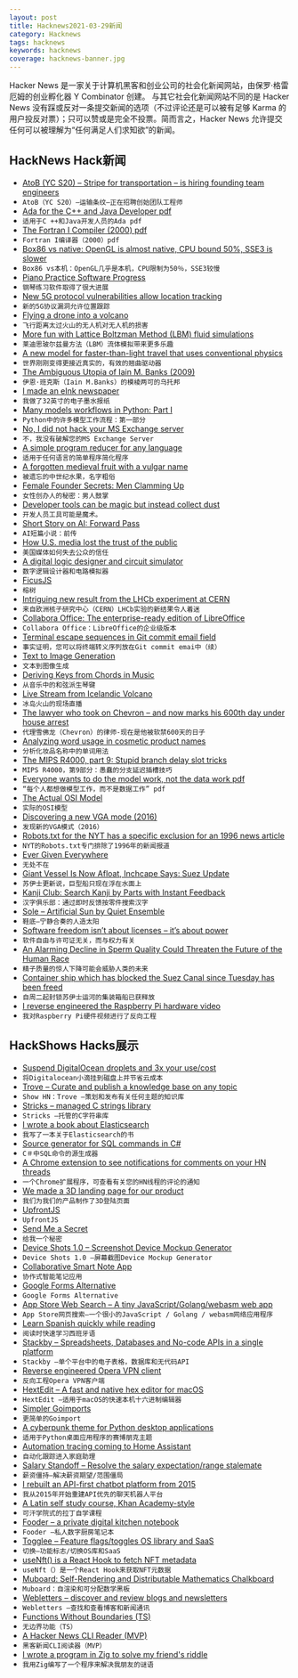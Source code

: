 ```yaml
---
layout: post
title: Hacknews2021-03-29新闻
category: Hacknews
tags: hacknews
keywords: hacknews
coverage: hacknews-banner.jpg
---
```


Hacker News 是一家关于计算机黑客和创业公司的社会化新闻网站，由保罗·格雷厄姆的创业孵化器 Y Combinator 创建。
与其它社会化新闻网站不同的是 Hacker News 没有踩或反对一条提交新闻的选项（不过评论还是可以被有足够 Karma 的用户投反对票）；只可以赞或是完全不投票。简而言之，Hacker News 允许提交任何可以被理解为“任何满足人们求知欲”的新闻。

## HackNews Hack新闻


- [AtoB (YC S20) – Stripe for transportation – is hiring founding team engineers](https://www.notion.so/atob/Founding-Team-Engineers-AtoB-1db448bd0b8c482db48857f04c7244cf)
- `AtoB（YC S20）–运输条纹–正在招聘创始团队工程师`
- [Ada for the C++ and Java Developer pdf](https://learn.adacore.com/pdf_books/courses/Ada_For_The_CPP_Java_Developer.pdf)
- `适用于C ++和Java开发人员的Ada pdf`
- [The Fortran I Compiler (2000) pdf](https://web.stanford.edu/class/archive/cs/cs339/cs339.2002/fortran.pdf)
- `Fortran I编译器（2000）pdf`
- [Box86 vs native: OpenGL is almost native, CPU bound 50%, SSE3 is slower](https://stands.fosdem.org/stands/box86/performances/)
- `Box86 vs本机：OpenGL几乎是本机，CPU限制为50％，SSE3较慢`
- [Piano Practice Software Progress](https://jacquesmattheij.com/piano-practice-software-progress/)
- `钢琴练习软件取得了很大进展`
- [New 5G protocol vulnerabilities allow location tracking](https://therecord.media/new-5g-protocol-vulnerabilities-allow-location-tracking/)
- `新的5G协议漏洞允许位置跟踪`
- [Flying a drone into a volcano](https://petapixel.com/2021/03/26/this-is-what-happens-when-you-fly-a-drone-into-a-volcano/)
- `飞行距离太过火山的无人机对无人机的损害`
- [More fun with Lattice Boltzman Method (LBM) fluid simulations](https://softologyblog.wordpress.com/2017/03/28/more-fun-with-lattice-boltzman-method-lbm-fluid-simulations/)
- `莱迪思玻尔兹曼方法（LBM）流体模拟带来更多乐趣`
- [A new model for faster-than-light travel that uses conventional physics](https://www.popularmechanics.com/science/a35820869/warp-drive-possible-with-conventional-physics/)
- `世界刚刚变得更接近真实的，有效的翘曲驱动器`
- [The Ambiguous Utopia of Iain M. Banks (2009)](https://www.thenewatlantis.com/publications/the-ambiguous-utopia-of-iain-m-banks)
- `伊恩·班克斯（Iain M.Banks）的模棱两可的乌托邦`
- [I made an eInk newspaper](https://gregraiz.com/i-made-an-eink-newspaper/)
- `我做了32英寸的电子墨水报纸`
- [Many models workflows in Python: Part I](https://www.alexpghayes.com/blog/many-models-workflows-in-python-part-i/)
- `Python中的许多模型工作流程：第一部分`
- [No, I did not hack your MS Exchange server](https://krebsonsecurity.com/2021/03/no-i-did-not-hack-your-ms-exchange-server/)
- `不，我没有破解您的MS Exchange Server`
- [A simple program reducer for any language](https://comby.dev/blog/2021/03/26/comby-reducer)
- `适用于任何语言的简单程序简化程序`
- [A forgotten medieval fruit with a vulgar name](https://www.bbc.com/future/article/20210325-the-strange-medieval-fruit-the-world-forgot)
- `被遗忘的中世纪水果，名字粗俗`
- [Female Founder Secrets: Men Clamming Up](https://femfosec.com/men-clamming-up/)
- `女性创办人的秘密：男人鼓掌`
- [Developer tools can be magic but instead collect dust](http://www.pathsensitive.com/2021/03/developer-tools-can-be-magic-instead.html)
- `开发人员工具可能是魔术。`
- [Short Story on AI: Forward Pass](https://karpathy.github.io/2021/03/27/forward-pass/)
- `AI短篇小说：前传`
- [How U.S. media lost the trust of the public](https://www.cbc.ca/news/world/media-distrust-big-news-1.5965622)
- `美国媒体如何失去公众的信任`
- [A digital logic designer and circuit simulator](https://github.com/hneemann/Digital)
- `数字逻辑设计器和电路模拟器`
- [FicusJS](https://docs.ficusjs.org/index.html)
- `榕树`
- [Intriguing new result from the LHCb experiment at CERN](https://home.cern/news/news/physics/intriguing-new-result-lhcb-experiment-cern)
- `来自欧洲核子研究中心（CERN）LHCb实验的新结果令人着迷`
- [Collabora Office: The enterprise-ready edition of LibreOffice](https://www.collaboraoffice.com/solutions/collabora-office/)
- `Collabora Office：LibreOffice的企业级版本`
- [Terminal escape sequences in Git commit email field](https://twitter.com/ryancdotorg/status/1375484757916672000)
- `事实证明，您可以将终端转义序列放在Git commit emai中（续）`
- [Text to Image Generation](https://github.com/lucidrains/deep-daze)
- `文本到图像生成`
- [Deriving Keys from Chords in Music](https://butternotes.com/on-programming/chords-to-scales)
- `从音乐中的和弦派生琴键`
- [Live Stream from Icelandic Volcano](https://k100streymi.mbl.is/p2p/mbllive?v=1)
- `冰岛火山的现场直播`
- [The lawyer who took on Chevron – and now marks his 600th day under house arrest](https://www.theguardian.com/us-news/2021/mar/28/chevron-lawyer-steven-donziger-ecuador-house-arrest)
- `代理雪佛龙（Chevron）的律师-现在是他被软禁600天的日子`
- [Analyzing word usage in cosmetic product names](https://pudding.cool/2021/03/foundation-names/)
- `分析化妆品名称中的单词用法`
- [The MIPS R4000, part 9: Stupid branch delay slot tricks](https://devblogs.microsoft.com/oldnewthing/20180412-00/?p=98495)
- `MIPS R4000，第9部分：愚蠢的分支延迟插槽技巧`
- [Everyone wants to do the model work, not the data work pdf](https://storage.googleapis.com/pub-tools-public-publication-data/pdf/0d556e45afc54afeb2eb6b51a9bc1827b9961ff4.pdf)
- `“每个人都想做模型工作，而不是数据工作” pdf`
- [The Actual OSI Model](https://computer.rip/2021-03-27-the-actual-osi-model.html)
- `实际的OSI模型`
- [Discovering a new VGA mode (2016)](https://hackaday.io/project/6150-beckman-du-600-reverse-engineering/log/50756-discovering-a-new-vga-mode)
- `发现新的VGA模式（2016）`
- [Robots.txt for the NYT has a specific exclusion for an 1996 news article](https://twitter.com/oliviasolon/status/1171200746240372737)
- `NYT的Robots.txt专门排除了1996年的新闻报道`
- [Ever Given Everywhere](https://evergiven-everywhere.glitch.me/)
- `无处不在`
- [Giant Vessel Is Now Afloat, Inchcape Says: Suez Update](https://www.bloomberg.com/news/articles/2021-03-28/progress-made-in-moving-ship-more-vessels-diverted-suez-update)
- `苏伊士更新说，巨型船只现在浮在水面上`
- [Kanji Club: Search Kanji by Parts with Instant Feedback](https://www.dampfkraft.com/projects/kanji-club.html)
- `汉字俱乐部：通过即时反馈按零件搜索汉字`
- [Sole – Artificial Sun by Quiet Ensemble](https://www.creativeapplications.net/environment/sole-artificial-sun-by-quiet-ensemble/)
- `鞋底–宁静合奏的人造太阳`
- [Software freedom isn’t about licenses – it’s about power](https://rosenzweig.io/blog/software-freedom-isnt-about-licenses-its-about-power.html)
- `软件自由与许可证无关，而与权力有关`
- [An Alarming Decline in Sperm Quality Could Threaten the Future of the Human Race](https://www.gq.com/story/shanna-swan-interview)
- `精子质量的惊人下降可能会威胁人类的未来`
- [Container ship which has blocked the Suez Canal since Tuesday has been freed](https://twitter.com/dpa_intl/status/1376384297469378560)
- `自周二起封锁苏伊士运河的集装箱船已获释放`
- [I reverse engineered the Raspberry Pi hardware video](https://www.youtube.com/watch?v=R7GtCJCFRr4)
- `我对Raspberry Pi硬件视频进行了反向工程`


## HackShows Hacks展示

- [ Suspend DigitalOcean droplets and 3x your use/cost](https://blog.brakecode.com/discs-drive-image-suspend-cloud-service/)
- `将Digitalocean小滴挂到磁盘上并节省云成本`
- [ Trove – Curate and publish a knowledge base on any topic](https://trove.to/)
- `Show HN：Trove –策划和发布有关任何主题的知识库`
- [ Stricks – managed C strings library](https://github.com/alcover/stricks)
- `Stricks –托管的C字符串库`
- [ I wrote a book about Elasticsearch](https://elasticsearchbook.com/)
- `我写了一本关于Elasticsearch的书`
- [ Source generator for SQL commands in C#](https://github.com/kant2002/SqlMarshal)
- `C＃中SQL命令的源生成器`
- [ A Chrome extension to see notifications for comments on your HN threads](https://chrome.google.com/webstore/detail/hacker-news-notifications/bbkfblhdgiddlkfkipjdhhfoephonoba?hl=en&authuser=0)
- `一个Chrome扩展程序，可查看有关您的HN线程的评论的通知`
- [ We made a 3D landing page for our product](https://demo.shapespark.com/product-tour/#autoplay)
- `我们为我们的产品制作了3D登陆页面`
- [ UpfrontJS](https://upfrontjs.com/)
- `UpfrontJS`
- [ Send Me a Secret](https://github.com/ostrowr/send-me-a-secret)
- `给我一个秘密`
- [ Device Shots 1.0 – Screenshot Device Mockup Generator](https://v1.deviceshots.com)
- `Device Shots 1.0 –屏幕截图Device Mockup Generator`
- [ Collaborative Smart Note App](https://www.gurt.app/)
- `协作式智能笔记应用`
- [ Google Forms Alternative](https://blocksurvey.io)
- `Google Forms Alternative`
- [ App Store Web Search – A tiny JavaScript/Golang/webasm web app](https://org.vexelon.net/asws)
- `App Store网页搜索–一个很小的JavaScript / Golang / webasm网络应用程序`
- [ Learn Spanish quickly while reading](https://donquixote.fun)
- `阅读时快速学习西班牙语`
- [ Stackby – Spreadsheets, Databases and No-code APIs in a single platform](https://stackby.com/)
- `Stackby –单个平台中的电子表格，数据库和无代码API`
- [ Reverse engineered Opera VPN client](https://github.com/Snawoot/opera-proxy)
- `反向工程Opera VPN客户端`
- [ HextEdit – A fast and native hex editor for macOS](https://hextedit.app)
- `HextEdit –适用于macOS的快速本机十六进制编辑器`
- [ Simpler Goimports](https://dev.to/rinchsan/simpler-goimports-28fm)
- `更简单的Goimport`
- [ A cyberpunk theme for Python desktop applications](https://github.com/pyrustic/tk-cyberpunk-theme)
- `适用于Python桌面应用程序的赛博朋克主题`
- [ Automation tracing coming to Home Assistant](https://twitter.com/balloob/status/1376058028219277313)
- `自动化跟踪进入家庭助理`
- [ Salary Standoff – Resolve the salary expectation/range stalemate](https://salary-standoff.com/)
- `薪资僵持–解决薪资期望/范围僵局`
- [ I rebuilt an API-first chatbot platform from 2015](https://www.api.chat/)
- `我从2015年开始重建API优先的聊天机器人平台`
- [ A Latin self study course, Khan Academy-style](https://selfstudyclassics.com/)
- `可汗学院式的拉丁自学课程`
- [ Fooder – a private digital kitchen notebook](https://usefooder.com)
- `Fooder –私人数字厨房笔记本`
- [ Togglee – Feature flags/toggles OS library and SaaS](http://www.togglee.com)
- `切换–功能标志/切换OS库和SaaS`
- [ useNft() is a React Hook to fetch NFT metadata](https://use-nft.spectre.xyz/)
- `useNft（）是一个React Hook来获取NFT元数据`
- [ Muboard: Self-Rendering and Distributable Mathematics Chalkboard](https://github.com/susam/muboard)
- `Muboard：自渲染和可分配数学黑板`
- [ Webletters – discover and review blogs and newsletters](https://webletters.app/)
- `Webletters –查找和查看博客和新闻通讯`
- [ Functions Without Boundaries (TS)](https://github.com/akash-joshi/functions-over-websockets)
- `无边界功能（TS）`
- [ A Hacker News CLI Reader (MVP)](https://github.com/zaataylor/rich-hn)
- `黑客新闻CLI阅读器（MVP）`
- [ I wrote a program in Zig to solve my friend's riddle](https://git.sr.ht/~alecstein/word_chains)
- `我用Zig编写了一个程序来解决我朋友的谜语`

